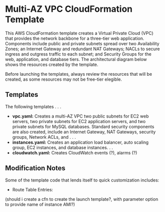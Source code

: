 # Multi-AZ VPC CloudFormation Template
This AWS CloudFormation template creates a Virtual Private Cloud (VPC) that provides the network backbone for a three-tier web application.  Components include public and private subnets spread over two Availability Zones; an Internet Gateway and redundant NAT Gateways; NACLs to secure ingress and outgress traffic to each subnet; and Security Groups for the web, application, and database tiers.  The architectural diagram below shows the resources created by the template.



Before launching the templates, always review the resources that will be created, as some resources may not be free-tier elegible.

## Templates
The following templates . . .
+ **vpc.yaml:** Creates a multi-AZ VPC two public subnets for EC2 web servers, two private subnets for EC2 application servers, and two private subnets for MySQL databases.  Standard security components are also created, include an Internet Gateway, NAT Gateways, security groups, Network ACLs, and . . .
+ **instances.yaml:** Creates an application load balancer, auto scaling group, EC2 instances, and database instances. . .
+ **cloudwatch.yaml:** Creates CloudWatch events (?), alarms (?)

## Modification Notes
Some of the template code that lends itself to quick customization includes:
+ Route Table Entries: 

(should i create a cfn to create the launch template?, with parameter option to provide name of instance AMI?)
